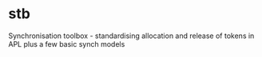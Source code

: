 # stb
Synchronisation toolbox - standardising allocation and release of tokens in APL plus a few basic synch models
